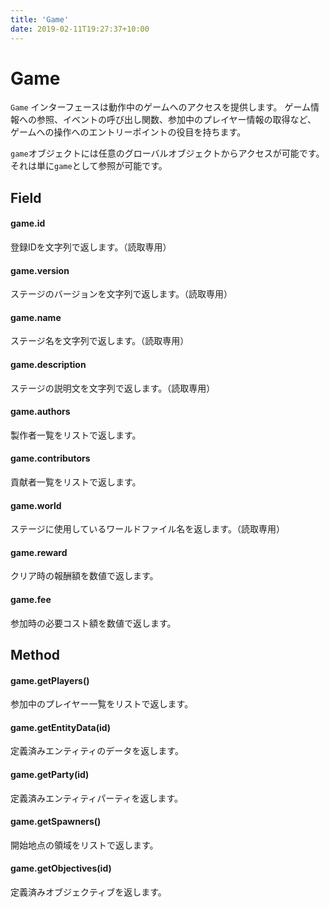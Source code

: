 ```yaml
---
title: 'Game'
date: 2019-02-11T19:27:37+10:00
---
```


# Game

`Game` インターフェースは動作中のゲームへのアクセスを提供します。
ゲーム情報への参照、イベントの呼び出し関数、参加中のプレイヤー情報の取得など、
ゲームへの操作へのエントリーポイントの役目を持ちます。

`game`オブジェクトには任意のグローバルオブジェクトからアクセスが可能です。
それは単に`game`として参照が可能です。

## Field

#### game.id

登録IDを文字列で返します。（読取専用）

#### game.version

ステージのバージョンを文字列で返します。（読取専用）

#### game.name

ステージ名を文字列で返します。（読取専用）

#### game.description

ステージの説明文を文字列で返します。（読取専用）

#### game.authors

製作者一覧をリストで返します。

#### game.contributors

貢献者一覧をリストで返します。

#### game.world

ステージに使用しているワールドファイル名を返します。（読取専用）

#### game.reward

クリア時の報酬額を数値で返します。

#### game.fee

参加時の必要コスト額を数値で返します。

## Method

#### game.getPlayers()

参加中のプレイヤー一覧をリストで返します。

#### game.getEntityData(id)

定義済みエンティティのデータを返します。

#### game.getParty(id)

定義済みエンティティパーティを返します。

#### game.getSpawners()

開始地点の領域をリストで返します。

#### game.getObjectives(id)

定義済みオブジェクティブを返します。
